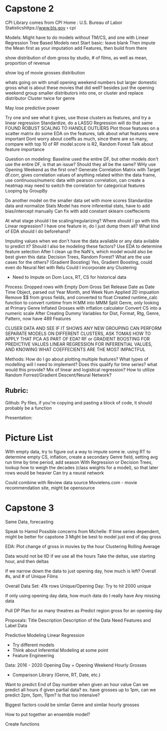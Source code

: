 # Capstone 2
CPI Library comes from 
CPI Home : U.S. Bureau of Labor Statisticshttps://www.bls.gov › cpi


Models:
Might have to do models without TM/CS, and one with
Linear Regression
Tree Based Models next
Start basic: leave blank
Then impute the Mean first as your imputation
add Features, then build from there

show distribution of dom gross by studio, # of films, as well as mean, proportion of revenue

show log of movie grosses distribution

whats going on with small opening weekend numbers but larger domestic gross
what is about these movies that did well? besides just the opening weekend
group smaller distributors into one, or cluster and replace distributor
Cluster twice for genre

May lose predictive power

Try one and see what it gives, use those clusters as features, and try a linear regression
Standardize, do a LASSO Regression will do that same
    FOUND ROBUST SCALING TO HANDLE OUTLIERS
    Plot those features on a scatter matrix
    do some EDA on the features, talk about what features were important
    Dont worry about coeffs as much, since there are so many, compare with top 10 of RF
    model.score is R2, 
Random Forest
    Talk about feature importance 

Question on modeling:
Baseline used the entire DF, but other models don't use the entire DF, is that an issue? Should they all be the same?
    WHy use Opening Weekend as the first one? 
    Generate Correlation Matrix with Target
    df.corr, gives correlation values of anything related within the data frame, use continuous/numeric data with pearson correlation, can create a heatmap
    may need to switch the correlation for categorical features
    Looping by GroupBy

Do another model on the smaller data set with more scores
Standardize data and normalize
Stats Model has more inferential stats, have to add bias/intercept manually
    Can fix with add constant
    sklearn coeffecients

At what stage should I be scaling/regularizing?
Where should I go with this Linear regression? I have one feature in, do I just dump them all? What kind of EDA should I do beforehand?


Imputing values when we don't have the data available or any data avilable to predict it? Should I also be modeling these factors?
    Use EDA to determine feature selection
After I clean up the NaN's, which model would also be best given this data: Decision Trees, Random Forest? What are the use cases for the others? (Gradient Boosting)
    Yes, Gradient Boosting, could even do Neural Net with Relu
Could I incorporate any Clustering 

* Need to Impute on Dom Locs, RT, CS for historical data



Process:
Dropped rows with Empty Dom Gross
Set Release Date as Date Time Object, parsed out Year Month, and Week Num
Applied 2D impuation
Remove $$ from gross fields, and converted to float
Created runtime_calc function to convert runtime from H:MM into MMM
Split Genre, only looking at Primary Genre
Inflated Grosses with inflation calculator
Convert CS into a numeric scale
After Creating Dummy Variables for Dist, Format, Rtg, Genre, Pattern, now have 489 Features


CLUSER DATA AND SEE IF IT SHOWS ANY NEW GROUPING
CAN PERFORM SEPARATE MODELS ON DIFFERENT CLUSTERS, ASK TOMAS HOW TO APPLY THAT
PCA AS PART OF EDA?
RF or GRADIENT BOOSTING FOR PREDICTIVE VALUES
LINEAR REGRESSION FOR INFERENTIAL VALUES, AND KNOWING WHAT COEFFECIENTS ARE THE MOST IMPACTFUL

Methods:
How do I go about plotting multiple features?
What types of modelling will I need to implement?
Does this qualify for time series? what would this provide?
Mix of linear and logistical regression?
How to utilize Random Forrest/Gradient Descent/Neural Network?


## Rubric:
Github:
Py files, if you're copying and pasting a block of code, it should probably be a function

Presentation:





# Picture List
WIth empty data, try to figure out a way to impute some 
    ie. using RT to determine empty CS, inflation, create a secondary Genre field, setting avg run time by time period, add season
With Regression or Decision Trees, lookup how to weigh the decades (class weights for a model), so that later rows would be heavier
Can try a neural network

Could combine with Review data source
Movielens.com - movie recommendation site, might be opensource



# Capstone 3
Same Data, forecasting

Speak to Hamid
Possible concerns from Michelle:
If time series dependent, might be better for capstone 3
Might be best to model just end of day gross

EDA:
Plot change of gross in movies by the hour
Clustering
Rolling Average

Data would not be IID if we use all the hours
Take the deltas, use starting hour, and then deltas

If we narrow down the data to just opening day, how much is left? 
Overall #s, and # of Unique Films

Overall Data Set: 41k rows
Unique/Opening Day: 
Try to hit 2000 unique

If only using opening day data, how much data do I really have
Any missing data

Pull DP Plan for as many theatres as 
Predict region gross for an opening day


Proposals:
Title
Description
Description of the Data
Need Features and Label Data

Predictive Modeling
Linear Regression
* Try different models
* Think about Inferential Modeling at some point
* Feature Engineering




Data:
2016 - 2020 Opening Day + Opening Weekend Hourly Grosses
+ Comparison Library (Genre, RT, Date, etc.)

Want to predict End of Day number when given an hour value
Can we predict all hours if given partial data?
    ex. have grosses up to 1pm, can we predict 2pm, 5pm, 11pm? Is that too intensive?



Biggest factors could be similar Genre and similar hourly grosses

How to put together an ensemble model?

Create functions